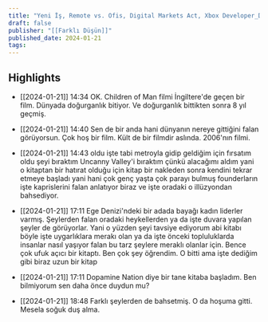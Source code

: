 ```yaml
---
title: "Yeni İş, Remote vs. Ofis, Digital Markets Act, Xbox Developer_Direct, %27 Komisyon, Gevende"
draft: false
publisher: "[[Farklı Düşün]]"
published_date: 2024-01-21
tags:
---
```



## Highlights
* [[2024-01-21]] 14:34  OK. Children of Man filmi İngiltere'de geçen bir film. Dünyada doğurganlık bitiyor. Ve doğurganlık bittikten sonra 8 yıl geçmiş.

* [[2024-01-21]] 14:40  Sen de bir anda hani dünyanın nereye gittiğini falan görüyorsun. Çok hoş bir film. Kült de bir filmdir aslında. 2006'nın filmi.

* [[2024-01-21]] 14:43  oldu işte tabi metroyla gidip geldiğim için fırsatım oldu şeyi bıraktım Uncanny Valley'i bıraktım çünkü alacağımı aldım yani o kitaptan bir hatırat olduğu için kitap bir nakleden sonra kendini tekrar etmeye başladı yani hani çok genç yaşta çok parayı bulmuş founderların işte kaprislerini falan anlatıyor biraz ve işte oradaki o illüzyondan bahsediyor.

* [[2024-01-21]] 17:11  Ege Denizi'ndeki bir adada bayağı kadın liderler varmış. Şeylerden falan oradaki heykellerden ya da işte duvara yapılan şeyler de görüyorlar. Yani o yüzden şeyi tavsiye ediyorum abi kitabı böyle işte uygarlıklara merakı olan ya da işte önceki topluluklarda insanlar nasıl yaşıyor falan bu tarz şeylere meraklı olanlar için. Bence çok ufuk açıcı bir kitaptı. Ben çok şey öğrendim. O bitti ama işte dediğim gibi biraz uzun bir kitap

* [[2024-01-21]] 17:11  Dopamine Nation diye bir tane kitaba başladım. Ben bilmiyorum sen daha önce duydun mu?

* [[2024-01-21]] 18:48  Farklı şeylerden de bahsetmiş. O da hoşuma gitti. Mesela soğuk duş alma.

